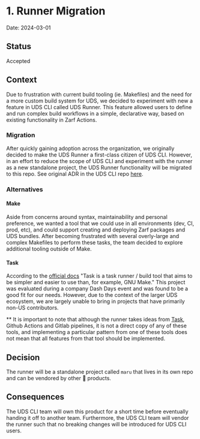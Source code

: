 # 1. Runner Migration

Date: 2024-03-01

## Status

Accepted

## Context

Due to frustration with current build tooling (ie. Makefiles) and the need for a more custom build system for UDS, we decided to experiment with new a feature in UDS CLI called UDS Runner. This feature allowed users to define and run complex build workflows in a simple, declarative way, based on existing functionality in Zarf Actions.

### Migration

After quickly gaining adoption across the organization, we originally decided to make the UDS Runner a first-class citizen of UDS CLI. However, in an effort to reduce the scope of UDS CLI and experiment with the runner as a new standalone project, the UDS Runner functionality will be migrated to this repo. See original ADR in the UDS CLI repo [here](https://github.com/defenseunicorns/uds-cli/blob/main/adr/0002-runner.md).

### Alternatives

#### Make
Aside from concerns around syntax, maintainability and personal preference, we wanted a tool that we could use in all environments (dev, CI, prod, etc), and could support creating and deploying Zarf packages and UDS bundles. After becoming frustrated with several overly-large and complex Makefiles to perform these tasks, the team decided to explore additional tooling outside of Make.

#### Task
According to the [official docs](https://taskfile.dev/) "Task is a task runner / build tool that aims to be simpler and easier to use than, for example, GNU Make." This project was evaluated during a company Dash Days event and was found to be a good fit for our needs. However, due to the context of the larger UDS ecosystem, we are largely unable to bring in projects that have primarily non-US contributors.

** It is important to note that although the runner takes ideas from [Task](https://taskfile.dev/), Github Actions and Gitlab pipelines, it is not a direct copy of any of these tools, and implementing a particular pattern from one of these tools does not mean that all features from that tool should be implemented.

## Decision
The runner will be a standalone project called `maru` that lives in its own repo and can be vendored by other :unicorn: products.

## Consequences

The UDS CLI team will own this product for a short time before eventually handing it off to another team. Furthermore, the UDS CLI team will vendor the runner such that no breaking changes will be introduced for UDS CLI users.
